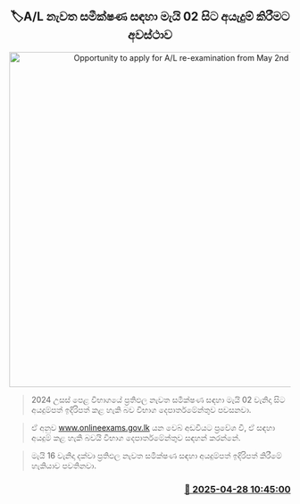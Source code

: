 <p align='center'><b><h2 align='center' title='Opportunity to apply for A/L re-examination from May 2nd'>🏷A/L නැවත සමීක්ෂණ සඳහා මැයි 02 සිට අයැදුම් කිරීමට අවස්ථාව</h2></b></p>
<p align='center'><img src='https://helakuru.sgp1.cdn.digitaloceanspaces.com/esana/images/lib/al-exam-students[1].jpg' width='600' alt='Opportunity to apply for A/L re-examination from May 2nd'></p>

> 2024 උසස් පෙළ විභාගයේ ප්‍රතිඵල නැවත සමීක්ෂණ සඳහා මැයි 02 වැනිදා සිට අයදුම්පත් ඉදිරිපත් කළ හැකි බව විභාග දෙපාර්තමේන්තුව පවසනවා.

> ඒ අනුව <a href='www.onlineexams.gov.lk'>www.onlineexams.gov.lk</a> යන වෙබ් අඩවියට ප්‍රවේශ වී, ඒ සඳහා අයදුම් කළ හැකි බවයි විභාග දෙපාර්තමේන්තුව සඳහන් කරන්නේ.

> මැයි 16 වැනිදා දක්වා ප්‍රතිඵල නැවත සමීක්ෂණ සඳහා අයදුම්පත් ඉදිරිපත් කිරීමේ හැකියාව පවතිනවා.



<h3 align='right'><a href='https://www.helakuru.lk/esana/p/109605/'>📅 2025-04-28 10:45:00</a></h3>

